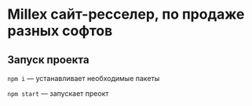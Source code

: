 # Millex сайт-ресселер, по продаже разных софтов

## Запуск проекта

`npm i` — устанавливает необходимые пакеты

`npm start` — запускает преокт
